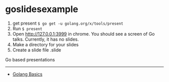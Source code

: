 # goslidesexample

1. get present `$ go get -u golang.org/x/tools/present`
1. Run `$ present`
1. Open http://127.0.0.1:3999 in chrome. You should see a screen of Go talks. Currently, it has no slides.
1. Make a directory for your slides
1. Create a slide file .slide


Go based presentations
 - - - - - - - - - - - 
* [Golang Basics](https://talks.godoc.org/github.com/drashtived03/goslidesexample/sample.slide)
